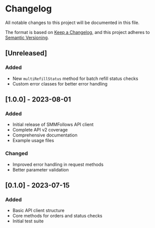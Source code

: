 # Changelog

All notable changes to this project will be documented in this file.

The format is based on [Keep a Changelog](https://keepachangelog.com/en/1.0.0/),
and this project adheres to [Semantic Versioning](https://semver.org/spec/v2.0.0.html).

## [Unreleased]

### Added

-   New `multiRefillStatus` method for batch refill status checks
-   Custom error classes for better error handling

## [1.0.0] - 2023-08-01

### Added

-   Initial release of SMMFollows API client
-   Complete API v2 coverage
-   Comprehensive documentation
-   Example usage files

### Changed

-   Improved error handling in request methods
-   Better parameter validation

## [0.1.0] - 2023-07-15

### Added

-   Basic API client structure
-   Core methods for orders and status checks
-   Initial test suite
